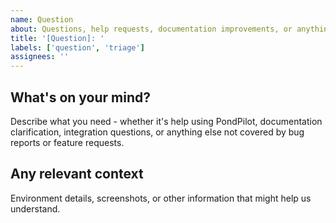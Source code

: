 ```yaml
---
name: Question
about: Questions, help requests, documentation improvements, or anything else
title: '[Question]: '
labels: ['question', 'triage']
assignees: ''
---
```


## What's on your mind?
Describe what you need - whether it's help using PondPilot, documentation clarification, 
integration questions, or anything else not covered by bug reports or feature requests.

## Any relevant context
Environment details, screenshots, or other information that might help us understand.